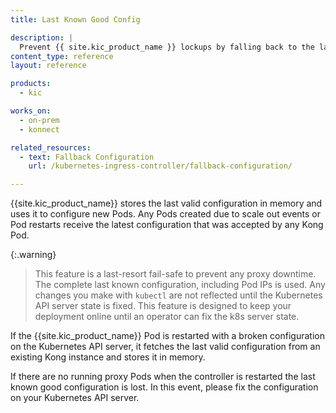 ```yaml
---
title: Last Known Good Config

description: |
  Prevent {{ site.kic_product_name }} lockups by falling back to the last known good configuration when invalid configuration is applied
content_type: reference
layout: reference

products:
  - kic

works_on:
  - on-prem
  - konnect

related_resources:
  - text: Fallback Configuration
    url: /kubernetes-ingress-controller/fallback-configuration/

---
```


{{site.kic_product_name}} stores the last valid configuration in memory and uses it to configure new Pods. Any Pods created due to scale out events or Pod restarts receive the latest configuration that was accepted by any Kong Pod.

{:.warning}
> This feature is a last-resort fail-safe to prevent any proxy downtime. The complete last known configuration, including Pod IPs is used.  Any changes you make with `kubectl` are not reflected until the Kubernetes API server state is fixed. This feature is designed to keep your deployment online until an operator can fix the k8s server state.

If the {{site.kic_product_name}} Pod is restarted with a broken configuration on the Kubernetes API server, it fetches the last valid configuration from an existing Kong instance and stores it in memory.

If there are no running proxy Pods when the controller is restarted the last known good configuration is lost. In this event, please fix the configuration on your Kubernetes API server.